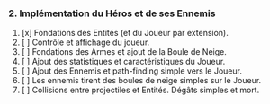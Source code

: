 ﻿### 2. Implémentation du Héros et de ses Ennemis

1. [x] Fondations des Entités (et du Joueur par extension).
2. [ ] Contrôle et affichage du joueur.
3. [ ] Fondations des Armes et ajout de la Boule de Neige.
4. [ ] Ajout des statistiques et caractéristiques du Joueur.
5. [ ] Ajout des Ennemis et path-finding simple vers le Joueur.
6. [ ] Les ennemis tirent des boules de neige simples sur le Joueur.
7. [ ] Collisions entre projectiles et Entités. Dégâts simples et mort.

